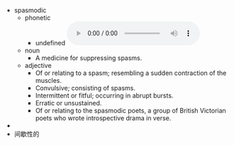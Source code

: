 - spasmodic
	- phonetic
		- undefined
		  <audio controls><source src="https://api.dictionaryapi.dev/media/pronunciations/en/spasmodic-au.mp3"></audio>
	- noun
		- A medicine for suppressing spasms.
	- adjective
		- Of or relating to a spasm; resembling a sudden contraction of the muscles.
		- Convulsive; consisting of spasms.
		- Intermittent or fitful; occurring in abrupt bursts.
		- Erratic or unsustained.
		- Of or relating to the spasmodic poets, a group of British Victorian poets who wrote introspective drama in verse.
-
- 间歇性的